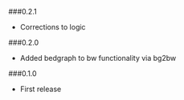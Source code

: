 ###0.2.1
* Corrections to logic

###0.2.0
* Added bedgraph to bw functionality via bg2bw

###0.1.0
* First release